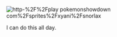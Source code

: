 ![http-%2F%2Fplay pokemonshowdown com%2Fsprites%2Fxyani%2Fsnorlax](https://user-images.githubusercontent.com/24632817/91653139-edb32e80-ead8-11ea-9ac8-0c71d82f8625.gif)

I can do this all day.
